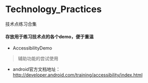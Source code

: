 # Technology_Practices
技术点练习合集

#### 存放用于练习技术点的各个demo，便于重温

- AccessibilityDemo 

>辅助功能的尝试使用 
  - android官方文档地址：http://developer.android.com/training/accessibility/index.html

